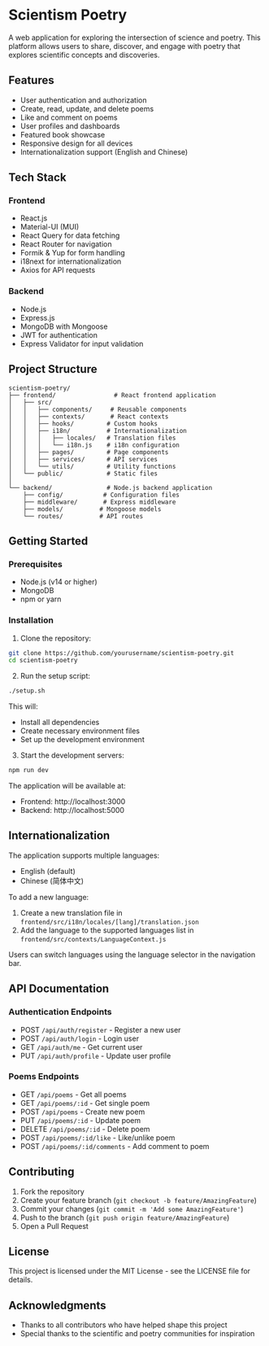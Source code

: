 # Scientism Poetry

A web application for exploring the intersection of science and poetry. This platform allows users to share, discover, and engage with poetry that explores scientific concepts and discoveries.

## Features

- User authentication and authorization
- Create, read, update, and delete poems
- Like and comment on poems
- User profiles and dashboards
- Featured book showcase
- Responsive design for all devices
- Internationalization support (English and Chinese)

## Tech Stack

### Frontend
- React.js
- Material-UI (MUI)
- React Query for data fetching
- React Router for navigation
- Formik & Yup for form handling
- i18next for internationalization
- Axios for API requests

### Backend
- Node.js
- Express.js
- MongoDB with Mongoose
- JWT for authentication
- Express Validator for input validation

## Project Structure

```
scientism-poetry/
├── frontend/                # React frontend application
│   ├── src/
│   │   ├── components/     # Reusable components
│   │   ├── contexts/       # React contexts
│   │   ├── hooks/         # Custom hooks
│   │   ├── i18n/          # Internationalization
│   │   │   ├── locales/   # Translation files
│   │   │   └── i18n.js    # i18n configuration
│   │   ├── pages/         # Page components
│   │   ├── services/      # API services
│   │   └── utils/         # Utility functions
│   └── public/            # Static files
│
└── backend/               # Node.js backend application
    ├── config/           # Configuration files
    ├── middleware/       # Express middleware
    ├── models/          # Mongoose models
    └── routes/          # API routes
```

## Getting Started

### Prerequisites

- Node.js (v14 or higher)
- MongoDB
- npm or yarn

### Installation

1. Clone the repository:
```bash
git clone https://github.com/yourusername/scientism-poetry.git
cd scientism-poetry
```

2. Run the setup script:
```bash
./setup.sh
```

This will:
- Install all dependencies
- Create necessary environment files
- Set up the development environment

3. Start the development servers:
```bash
npm run dev
```

The application will be available at:
- Frontend: http://localhost:3000
- Backend: http://localhost:5000

## Internationalization

The application supports multiple languages:
- English (default)
- Chinese (简体中文)

To add a new language:
1. Create a new translation file in `frontend/src/i18n/locales/[lang]/translation.json`
2. Add the language to the supported languages list in `frontend/src/contexts/LanguageContext.js`

Users can switch languages using the language selector in the navigation bar.

## API Documentation

### Authentication Endpoints

- POST `/api/auth/register` - Register a new user
- POST `/api/auth/login` - Login user
- GET `/api/auth/me` - Get current user
- PUT `/api/auth/profile` - Update user profile

### Poems Endpoints

- GET `/api/poems` - Get all poems
- GET `/api/poems/:id` - Get single poem
- POST `/api/poems` - Create new poem
- PUT `/api/poems/:id` - Update poem
- DELETE `/api/poems/:id` - Delete poem
- POST `/api/poems/:id/like` - Like/unlike poem
- POST `/api/poems/:id/comments` - Add comment to poem

## Contributing

1. Fork the repository
2. Create your feature branch (`git checkout -b feature/AmazingFeature`)
3. Commit your changes (`git commit -m 'Add some AmazingFeature'`)
4. Push to the branch (`git push origin feature/AmazingFeature`)
5. Open a Pull Request

## License

This project is licensed under the MIT License - see the LICENSE file for details.

## Acknowledgments

- Thanks to all contributors who have helped shape this project
- Special thanks to the scientific and poetry communities for inspiration
